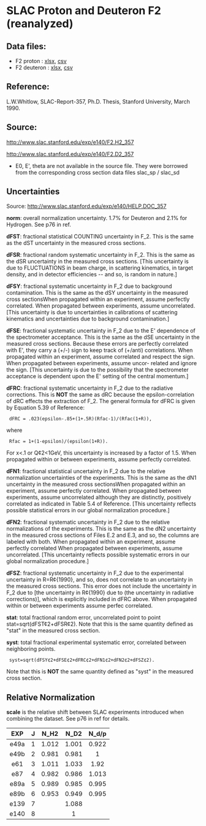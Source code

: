 # SLAC Proton and Deuteron F2 (reanalyzed)
## Data files: 
  * F2  proton     : [xlsx](../data/dataframe/10010.xlsx), [csv](../data/dataframe/csv/10010.csv)   
  * F2  deuteron   : [xlsx](../data/dataframe/10011.xlsx), [csv](../data/dataframe/csv/10011.csv)   

## Reference:  
L.W.Whitlow, SLAC-Report-357, Ph.D. Thesis, Stanford University, March 1990.     

## Source:
http://www.slac.stanford.edu/exp/e140/F2.H2_357         

http://www.slac.stanford.edu/exp/e140/F2.D2_357

* E0, E', theta are not available in the source file. They were borrowed from the corresponding cross section data files slac_sp / slac_sd

## Uncertainties
Source: http://www.slac.stanford.edu/exp/e140/HELP.DOC_357

**norm**: 
overall normalization uncertainty. 1.7% for Deuteron and 2.1% for Hydrogen. See p76 in ref.

**dFST**: 
fractional statistical COUNTING uncertainty in F_2. This is the same as the dST uncertainty in the measured cross sections.       
          

**dFSR**: 
fractional random systematic uncertainty in F_2. This is the same as the dSR uncertainty in the measured cross sections. [This uncertainty is due to FLUCTUATIONS in beam charge, in scattering kinematics, in target density, and in detector efficiencies -- and so, is random in nature.]       

**dFSY**: 
fractional systematic uncertainty in F_2 due to background contamination. This is the same as the dSY uncertainty in the measured cross sectionsWhen propagated within an experiment, assume perfectly correlated. When propagated between experiments, assume uncorrelated. [This uncertainty   is due to uncertainties in calibrations of scattering kinematics and uncertainties due to background contamination.]   

**dFSE**: 
fractional systematic uncertainty in F_2 due to the E' dependence of the spectrometer acceptance. This is the same as the dSE uncertainty in the measured cross sections. Because these errors are perfectly correlated with E', they carry a (+/-) sign to keep track of (+/anti) correlations. When propagated within an experiment, assume correlated and respect the sign.  When propagated between experiments, assume uncor-  related and ignore the sign.  [This uncertainty is due to the  possibility that the spectrometer acceptance is dependent upon the E' setting of the central momentum.]        

**dFRC**: 
fractional systematic uncertainty in F_2 due to the radiative corrections. This is **NOT** the same as dRC because the epsilon-correlation of dRC effects the extraction of F_2. The general formula for dFRC is given by Equation 5.39 of Reference: 

     dFRC = .023(epsilon-.85+(1+.5R)(Rfac-1)/(Rfac(1+R)),

where

     Rfac = 1+(1-epsilon)/(epsilon(1+R)).

For x<.1 or Q¢2<1GeV, this uncertainty is increased by a factor of 1.5.  When propagated within or between experiments, assume perfectly correlated.           

**dFN1**: 
fractional statistical uncertainty in F_2 due to the relative normalization uncertainties of the experiments. This is the same as the dN1 uncertainty in the measured cross sectionsWhen propagated within an experiment, assume perfectly correlated. When propagated between experiments, assume uncorrelated although they are distinctly, positively correlated as indicated in Table 5.4 of Reference. [This uncertainty reflects possible statistical errors in our global normalization procedure.]      

**dFN2**: 
fractional systematic uncertainty in F_2 due to the relative normalizations of the experiments. This is the same as the dN2 uncertainty in the measured cross sections of Files E.2 and E.3, and so, the columns are labeled with both. When propagated within an experiment, assume perfectly correlated When propagated between experiments, assume uncorrelated. [This uncertainty reflects possible systematic errors in our global normalization procedure.]      

**dFSZ**: 
fractional systematic uncertainty in F_2 due to the experimental uncertainty in R=R¢{1990}, and so, does not correlate to an uncertainty in the measured cross sections. This error does not include the uncertainty in F_2 due to [the uncertainty in R¢{1990} due to (the uncertainty in radiative corrections)], which is explicitly included in dFRC above. When propagated within or between experiments assume perfec correlated.          

**stat**: 
total fractional random error, uncorrelated point to point stat=sqrt(dFST¢2+dFSR¢2). Note that this is the same quantity defined as "stat" in the measured cross section.

**syst**: 
total fractional experimental systematic error, correlated between neighboring points.  
     
     syst=sqrt(dFSY¢2+dFSE¢2+dFRC¢2+dFN1¢2+dFN2¢2+dFSZ¢2). 

Note that this is **NOT** the same quantity defined as "syst" in the measured cross section.
               

## Relative Normalization

**scale** is the relative shift between SLAC experiments introduced when combining the dataset. See p76 in ref for details.

|EXP    |J      |N_H2  |N_D2 | N_d/p|
|:--:   |:--:|:--:  |:--: |  :--:|
|e49a     |1    |1.012   |1.001|   0.922|
|e49b     |2    |0.981   |0.981|   1    |
|e61 |3    |1.011   |1.033|   1.92 |
|e87 |4    |0.982   |0.986|   1.013|
|e89a     |5    |0.989   |0.985|   0.995|
|e89b     |6    |0.953   |0.949|   0.995|
|e139     |7    |       |1.088|         |
|e140     |8    |       |1      |      |
              
